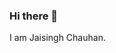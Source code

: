 ### Hi there 👋
I am Jaisingh Chauhan.

<!--
**Jaisingh-Chauhan/Jaisingh-Chauhan** is a ✨ _special_ ✨ repository because its `README.md` (this file) appears on your GitHub profile.

Here are some ideas to get you started:

🔭 I’m currently working on different ML Projects
🌱 I’m currently learning Machine Learning Algorithms
- 👯 I’m looking to collaborate on ...
- 🤔 I’m looking for help with ...
💬 Ask me about Statistics
- 📫 How to reach me: ...
- 😄 Pronouns: ...
- ⚡ Fun fact: ...
-->
